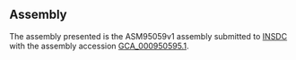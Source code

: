 

Assembly
--------

The assembly presented is the ASM95059v1 assembly submitted to
[INSDC](http://www.insdc.org) with the assembly accession
[GCA\_000950595.1](http://www.ebi.ac.uk/ena/data/view/GCA_000950595.1).
